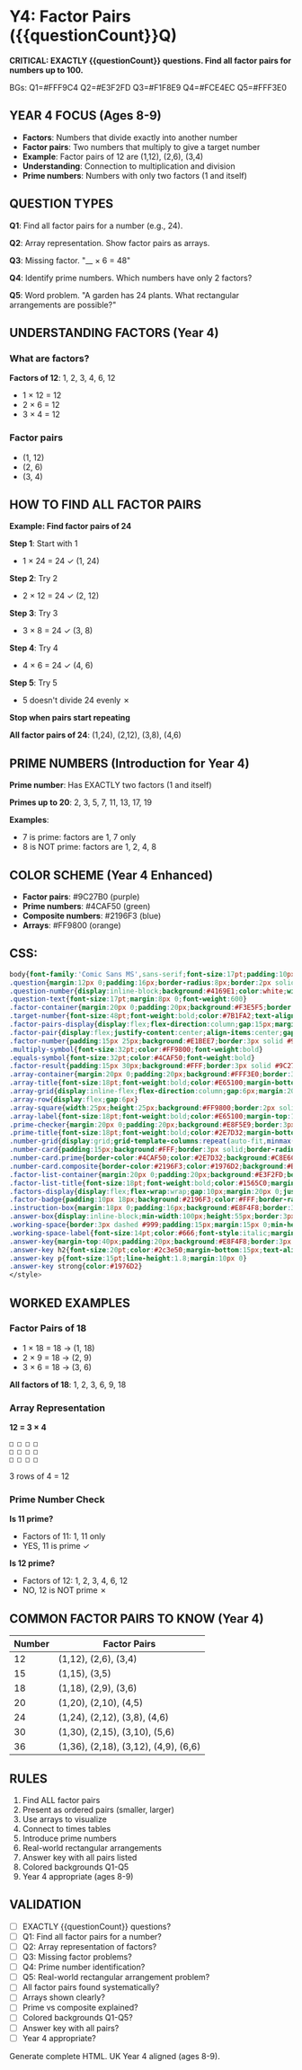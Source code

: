 # Y4: Factor Pairs ({{questionCount}}Q)

**CRITICAL: EXACTLY {{questionCount}} questions. Find all factor pairs for numbers up to 100.**

BGs: Q1=#FFF9C4 Q2=#E3F2FD Q3=#F1F8E9 Q4=#FCE4EC Q5=#FFF3E0

## YEAR 4 FOCUS (Ages 8-9)
- **Factors**: Numbers that divide exactly into another number
- **Factor pairs**: Two numbers that multiply to give a target number
- **Example**: Factor pairs of 12 are (1,12), (2,6), (3,4)
- **Understanding**: Connection to multiplication and division
- **Prime numbers**: Numbers with only two factors (1 and itself)

## QUESTION TYPES

**Q1**: Find all factor pairs for a number (e.g., 24).

**Q2**: Array representation. Show factor pairs as arrays.

**Q3**: Missing factor. "__ × 6 = 48"

**Q4**: Identify prime numbers. Which numbers have only 2 factors?

**Q5**: Word problem. "A garden has 24 plants. What rectangular arrangements are possible?"

## UNDERSTANDING FACTORS (Year 4)

### What are factors?
**Factors of 12**: 1, 2, 3, 4, 6, 12
- 1 × 12 = 12
- 2 × 6 = 12
- 3 × 4 = 12

### Factor pairs
- (1, 12)
- (2, 6)
- (3, 4)

## HOW TO FIND ALL FACTOR PAIRS

**Example: Find factor pairs of 24**

**Step 1**: Start with 1
- 1 × 24 = 24 ✓ (1, 24)

**Step 2**: Try 2
- 2 × 12 = 24 ✓ (2, 12)

**Step 3**: Try 3
- 3 × 8 = 24 ✓ (3, 8)

**Step 4**: Try 4
- 4 × 6 = 24 ✓ (4, 6)

**Step 5**: Try 5
- 5 doesn't divide 24 evenly ✗

**Stop when pairs start repeating**

**All factor pairs of 24**: (1,24), (2,12), (3,8), (4,6)

## PRIME NUMBERS (Introduction for Year 4)

**Prime number**: Has EXACTLY two factors (1 and itself)

**Primes up to 20**: 2, 3, 5, 7, 11, 13, 17, 19

**Examples**:
- 7 is prime: factors are 1, 7 only
- 8 is NOT prime: factors are 1, 2, 4, 8

## COLOR SCHEME (Year 4 Enhanced)
- **Factor pairs**: #9C27B0 (purple)
- **Prime numbers**: #4CAF50 (green)
- **Composite numbers**: #2196F3 (blue)
- **Arrays**: #FF9800 (orange)

## CSS:
```css
body{font-family:'Comic Sans MS',sans-serif;font-size:17pt;padding:10px;line-height:1.6}
.question{margin:12px 0;padding:16px;border-radius:8px;border:2px solid #ddd}
.question-number{display:inline-block;background:#4169E1;color:white;width:34px;height:34px;line-height:34px;text-align:center;border-radius:50%;margin-right:8px;font-weight:bold;font-size:16pt}
.question-text{font-size:17pt;margin:8px 0;font-weight:600}
.factor-container{margin:20px 0;padding:20px;background:#F3E5F5;border:3px solid #9C27B0;border-radius:8px}
.target-number{font-size:48pt;font-weight:bold;color:#7B1FA2;text-align:center;margin:20px 0;padding:20px;background:#FFF;border:4px solid #9C27B0;border-radius:8px}
.factor-pairs-display{display:flex;flex-direction:column;gap:15px;margin:25px 0}
.factor-pair{display:flex;justify-content:center;align-items:center;gap:15px}
.factor-number{padding:15px 25px;background:#E1BEE7;border:3px solid #9C27B0;border-radius:8px;font-size:28pt;font-weight:bold;color:#6A1B9A}
.multiply-symbol{font-size:32pt;color:#FF9800;font-weight:bold}
.equals-symbol{font-size:32pt;color:#4CAF50;font-weight:bold}
.factor-result{padding:15px 30px;background:#FFF;border:3px solid #9C27B0;border-radius:8px;font-size:32pt;font-weight:bold;color:#7B1FA2}
.array-container{margin:20px 0;padding:20px;background:#FFF3E0;border:3px solid #FF9800;border-radius:8px}
.array-title{font-size:18pt;font-weight:bold;color:#E65100;margin-bottom:18px;text-align:center}
.array-grid{display:inline-flex;flex-direction:column;gap:6px;margin:20px auto;padding:15px;background:#FFF;border:3px solid #FF9800;border-radius:6px}
.array-row{display:flex;gap:6px}
.array-square{width:25px;height:25px;background:#FF9800;border:2px solid #F57C00;border-radius:3px}
.array-label{font-size:18pt;font-weight:bold;color:#E65100;margin-top:12px;text-align:center}
.prime-checker{margin:20px 0;padding:20px;background:#E8F5E9;border:3px solid #4CAF50;border-radius:8px}
.prime-title{font-size:18pt;font-weight:bold;color:#2E7D32;margin-bottom:18px;text-align:center}
.number-grid{display:grid;grid-template-columns:repeat(auto-fit,minmax(80px,1fr));gap:12px;margin:20px 0}
.number-card{padding:15px;background:#FFF;border:3px solid;border-radius:8px;text-align:center;font-size:26pt;font-weight:bold}
.number-card.prime{border-color:#4CAF50;color:#2E7D32;background:#C8E6C9}
.number-card.composite{border-color:#2196F3;color:#1976D2;background:#BBDEFB}
.factor-list-container{margin:20px 0;padding:20px;background:#E3F2FD;border:3px solid #2196F3;border-radius:8px}
.factor-list-title{font-size:18pt;font-weight:bold;color:#1565C0;margin-bottom:18px}
.factors-display{display:flex;flex-wrap:wrap;gap:10px;margin:20px 0;justify-content:center}
.factor-badge{padding:10px 18px;background:#2196F3;color:#FFF;border-radius:20px;font-size:22pt;font-weight:bold}
.instruction-box{margin:18px 0;padding:16px;background:#E8F4F8;border:3px dashed #2196F3;border-radius:8px;font-size:17pt;font-weight:600;color:#1565C0}
.answer-box{display:inline-block;min-width:100px;height:55px;border:3px solid #333;border-radius:8px;background:#FFF;vertical-align:middle;margin:0 10px;font-size:24pt;line-height:55px;text-align:center}
.working-space{border:3px dashed #999;padding:15px;margin:15px 0;min-height:100px;background:#FAFAFA;border-radius:8px}
.working-space-label{font-size:14pt;color:#666;font-style:italic;margin-bottom:10px}
.answer-key{margin-top:40px;padding:20px;background:#E8F4F8;border:3px solid #4169E1;border-radius:8px;page-break-before:always}
.answer-key h2{font-size:20pt;color:#2c3e50;margin-bottom:15px;text-align:center;font-weight:bold}
.answer-key p{font-size:15pt;line-height:1.8;margin:10px 0}
.answer-key strong{color:#1976D2}
</style>
```

## WORKED EXAMPLES

### Factor Pairs of 18
- 1 × 18 = 18 → (1, 18)
- 2 × 9 = 18 → (2, 9)
- 3 × 6 = 18 → (3, 6)

**All factors of 18**: 1, 2, 3, 6, 9, 18

### Array Representation
**12 = 3 × 4**
```
□ □ □ □
□ □ □ □
□ □ □ □
```
3 rows of 4 = 12

### Prime Number Check
**Is 11 prime?**
- Factors of 11: 1, 11 only
- YES, 11 is prime ✓

**Is 12 prime?**
- Factors of 12: 1, 2, 3, 4, 6, 12
- NO, 12 is NOT prime ✗

## COMMON FACTOR PAIRS TO KNOW (Year 4)

| Number | Factor Pairs |
|--------|-------------|
| 12 | (1,12), (2,6), (3,4) |
| 15 | (1,15), (3,5) |
| 18 | (1,18), (2,9), (3,6) |
| 20 | (1,20), (2,10), (4,5) |
| 24 | (1,24), (2,12), (3,8), (4,6) |
| 30 | (1,30), (2,15), (3,10), (5,6) |
| 36 | (1,36), (2,18), (3,12), (4,9), (6,6) |

## RULES

1. Find ALL factor pairs
2. Present as ordered pairs (smaller, larger)
3. Use arrays to visualize
4. Connect to times tables
5. Introduce prime numbers
6. Real-world rectangular arrangements
7. Answer key with all pairs listed
8. Colored backgrounds Q1-Q5
9. Year 4 appropriate (ages 8-9)

## VALIDATION

- [ ] EXACTLY {{questionCount}} questions?
- [ ] Q1: Find all factor pairs for a number?
- [ ] Q2: Array representation of factors?
- [ ] Q3: Missing factor problems?
- [ ] Q4: Prime number identification?
- [ ] Q5: Real-world rectangular arrangement problem?
- [ ] All factor pairs found systematically?
- [ ] Arrays shown clearly?
- [ ] Prime vs composite explained?
- [ ] Colored backgrounds Q1-Q5?
- [ ] Answer key with all pairs?
- [ ] Year 4 appropriate?

Generate complete HTML. UK Year 4 aligned (ages 8-9).
